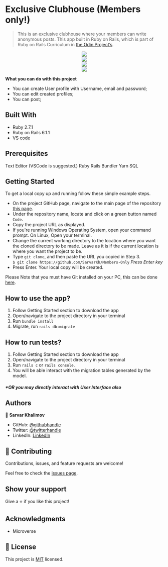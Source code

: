 # Exclusive Clubhouse (Members only!)
> This is an exclusive clubhouse where your members can write anonymous posts.
> This app built in Ruby on Rails, which is part of Ruby on Rails Curriculum in [the Odin Project’s](https://www.theodinproject.com/courses/ruby-on-rails/lessons/authentication).

<div align="center">
  <img src="pic-login.png?raw=true" width="auto" height="auto"/>
</div>

<div align="center">
  <img src="pic-logout.png?raw=true" width="auto" height="auto"/>
</div>

<div align="center">
  <img src="pic-signup.png?raw=true" width="auto" height="auto"/>
</div>

<div align="center">
  <img src="pic-edit.png?raw=true" width="auto" height="auto"/>
</div>

**What you can do with this project**
- You can create User profile with Username, email and password;
- You can edit created profiles;
- You can post;

## Built With

- Ruby 2.7.1
- Ruby on Rails 6.1.1
- VS code

## Prerequisites
Text Editor (VSCode is suggested.) Ruby Rails Bundler Yarn SQL

## Getting Started

To get a local copy up and running follow these simple example steps.

- On the project GitHub page, navigate to the main page of the repository [this page](https://github.com/SarvarKh/Members-Only).
- Under the repository name, locate and click on a green button named `Code`.
- Copy the project URL as displayed.
- If you're running Windows Operating System, open your command prompt. On Linux, Open your terminal.
- Change the current working directory to the location where you want the cloned directory to be made. Leave as it is if the current location is where you want the project to be.
- Type `git clone`, and then paste the URL you copied in Step 3.<br>
  `$ git clone https://github.com/SarvarKh/Members-Only` <em>Press Enter key</em><br>
- Press Enter. Your local copy will be created.

Please Note that you must have Git installed on your PC, this can be done [here](https://gist.github.com/derhuerst/1b15ff4652a867391f03).

## How to use the app?

1. Follow Getting Started section to download the app
2. Open/navigate to the project directory in your terminal
3. Run `bundle install`
4. Migrate, run `rails db:migrate`

## How to run tests?

1. Follow Getting Started section to download the app
2. Open/navigate to the project directory in your terminal
3. Run `rails c` or `rails console`.
4. You will be able interact with the migration tables generated by the model.

##### *OR you may directly interact with User Interface also

## Authors

👤 **Sarvar Khalimov**

- GitHub: [@githubhandle](https://github.com/SarvarKh)
- Twitter: [@twitterhandle](https://twitter.com/KhalimovSarvar)
- LinkedIn: [LinkedIn](https://www.linkedin.com/in/sarvar-khalimov/)

## 🤝 Contributing

Contributions, issues, and feature requests are welcome!

Feel free to check the [issues page](https://github.com/SarvarKh/Members-Only/issues).

## Show your support

Give a ⭐️ if you like this project!

## Acknowledgments

- Microverse

## 📝 License

This project is [MIT](https://en.wikipedia.org/wiki/MIT_License) licensed.
